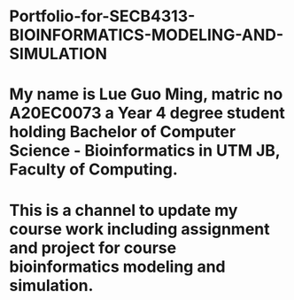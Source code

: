 # Portfolio-for-SECB4313-BIOINFORMATICS-MODELING-AND-SIMULATION
# My name is Lue Guo Ming, matric no A20EC0073 a Year 4 degree student holding Bachelor of Computer Science - Bioinformatics in UTM JB, Faculty of Computing.  
# This is a channel to update my course work including assignment and project for course bioinformatics modeling and simulation. 
